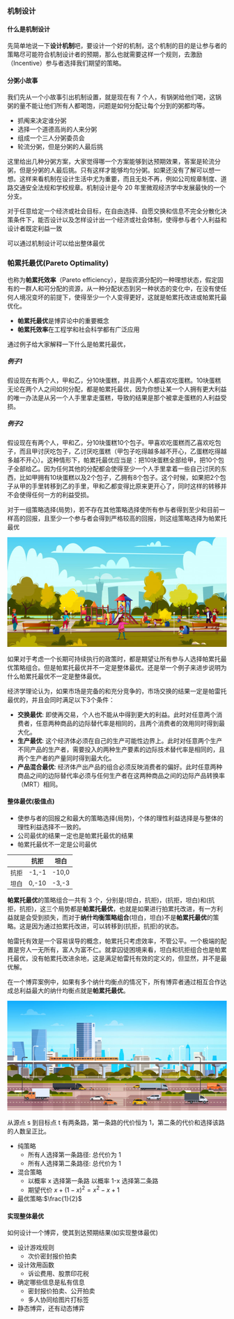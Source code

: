 ### 机制设计


#### 什么是机制设计

先简单地说一下**设计机制**吧，要设计一个好的机制，这个机制的目的是让参与者的策略尽可能符合机制设计者的预期，那么也就需要这样一个规则，去激励（Incentive）参与者选择我们期望的策略。

#### 分粥小故事

我们先从一个小故事引出机制设置，就是现在有 7 个人，有锅粥给他们喝，这锅粥的量不能让他们所有人都喝饱，问题是如何分配让每个分到的粥都均等。

- 抓阄来决定谁分粥
- 选择一个道德高尚的人来分粥
- 组成一个三人分粥委员会
- 轮流分粥，但是分粥的人最后挑

这里给出几种分粥方案，大家觉得哪一个方案能够到达预期效果，答案是轮流分粥，但是分粥的人最后挑。只有这样才能够均匀分粥。如果还没有了解可以想一想。这样来看机制在设计生活中尤为重要，而且无处不再，例如公司规章制度、道路交通安全法规和学校规章。机制设计是今 20 年里微观经济学中发展最快的一个分支。

对于任意给定一个经济或社会目标，在自由选择、自愿交换和信息不完全分散化决策条件下，能否设计以及怎样设计出一个经济或社会体制，使得参与者个人利益和设计者既定利益一致

可以通过机制设计可以给出整体最优

### 帕累托最优(Pareto Optimality)

也称为**帕累托效率**（Pareto efficiency），是指资源分配的一种理想状态，假定固有的一群人和可分配的资源，从一种分配状态到另一种状态的变化中，在没有使任何人境况变坏的前提下，使得至少一个人变得更好，这就是帕累托改进或帕累托最优化。

- **帕累托最优**是博弈论中的重要概念
- **帕累托效率**在工程学和社会科学都有广泛应用

通过例子给大家解释一下什么是帕累托最优，
##### 例子1
假设现在有两个人，甲和乙，分10块蛋糕，并且两个人都喜欢吃蛋糕。10块蛋糕无论在两个人之间如何分配，都是帕累托最优，因为你想让某一个人拥有更大利益的唯一办法是从另一个人手里拿走蛋糕，导致的结果是那个被拿走蛋糕的人利益受损。
##### 例子2
假设现在有两个人，甲和乙，分10块蛋糕10个包子。甲喜欢吃蛋糕而乙喜欢吃包子，而且甲讨厌吃包子，乙讨厌吃蛋糕（甲包子吃得越多越不开心，乙蛋糕吃得越多越不开心）。这种情形下，帕累托最优应当是：把10块蛋糕全部给甲，把10个包子全部给乙。因为任何其他的分配都会使得至少一个人手里拿着一些自己讨厌的东西，比如甲拥有10块蛋糕以及2个包子，乙拥有8个包子。这个时候，如果把2个包子从甲的手里转移到乙的手里，甲和乙都变得比原来更开心了，同时这样的转移并不会使得任何一方的利益受损。

对于一组策略选择(局势)，若不存在其他策略选择使所有参与者得到至少和目前一样高的回报，且至少一个参与者会得到严格较高的回报，则这组策略选择为帕累托最优

<img src="./image_003/007.jpg">

如果对于考虑一个长期可持续执行的政策时，都是期望让所有参与人选择帕累托最优策略组合。但是帕累托最优并不一定是整体最优。还是举一个例子来进步说明为什么帕累托最优不一定是整体最优。

经济学理论认为，如果市场是完备的和充分竞争的，市场交换的结果一定是帕雷托最优的，并且会同时满足以下3个条件：

- **交换最优**: 即使再交易，个人也不能从中得到更大的利益。此时对任意两个消费者，任意两种商品的边际替代率是相同的，且两个消费者的效用同时得到最大化。
- **生产最优**: 这个经济体必须在自己的生产可能性边界上。此时对任意两个生产不同产品的生产者，需要投入的两种生产要素的边际技术替代率是相同的，且两个生产者的产量同时得到最大化。
- **产品混合最优**: 经济体产出产品的组合必须反映消费者的偏好。此时任意两种商品之间的边际替代率必须与任何生产者在这两种商品之间的边际产品转换率（MRT）相同。


#### 整体最优(极值点)
- 使参与者的回报之和最大的策略选择(局势)，个体的理性利益选择是与整体的理性利益选择不一致的。
- 公司最优的结果一定也是帕累托最优的结果
- 帕累托最优不一定是公司最优

|   | 抗拒  | 坦白  |
|---|---|---|
| 抗拒  | -1,-1  | -10,0  |
| 坦白  | 0,-10  | -3,-3  |

**帕累托最优**的策略组合一共有 3 个，分别是(坦白，抗拒)，(抗拒，坦白)和(抗拒，抗拒)，这三个局势都是**帕累托最优**，也就是如果进行拍累托改进，有一方利益就是会受到损失，而对于**纳什均衡策略组合**(坦白，坦白)不是**帕累托最优**的策略。这是因为通过拍累托改进，可以转移到(抗拒，抗拒)的状态。

帕雷托有效是一个容易误导的概念，帕累托只考虑效率，不管公平。一个极端的配置是穷人一无所有，富人为富不仁。就拿囚徒困境来看，坦白和抗拒组合也是帕累托最优，没有帕累托改进余地，这是满足帕雷托有效的定义的，但显然，并不是最优解。

在一个博弈案例中，如果有多个纳什均衡点的情况下，所有博弈者通过相互合作达成总利益最大的纳什均衡点就是**帕累托最优**。

<img src="./image_003/006.jpg">

从源点 s 到目标点 t 有两条路，第一条路的代价恒为 1，第二条的代价和选择该路的人数呈正比。

- 纯策略
  - 所有人选择第一条路径: 总代价为 1
  - 所有人选择第二条路径: 总代价为 1
- 混合策略
  - 以概率 x 选择第一条路 以概率 1-x 选择第二条路
  - 期望代价 $x + (1-x)^2 = x^2 -x + 1$   
- 最优策略:$\frac{1}{2}$


#### 实现整体最优

如何设计一个博弈，使其到达预期结果(如实现整体最优)

- 设计游戏规则
  - 次价密封报价拍卖 
- 设计效用函数
  - 诉讼费用、股票印花税 
- 确定哪些信息是私有信息
  - 密封报价拍卖、公开拍卖
  - 多人协同给图片打标签 
- 静态博弈，还有动态博弈